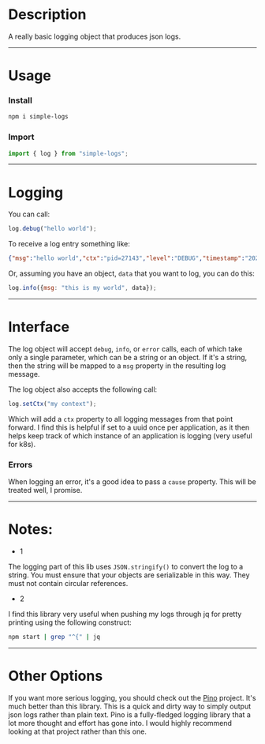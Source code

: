 # Description

A really basic logging object that produces json logs. 


---
# Usage

### Install
```bash
npm i simple-logs
```

### Import

```javascript
import { log } from "simple-logs";
```


---
# Logging
You can call:

```javascript
log.debug("hello world");
```

To receive a log entry something like:

```json
{"msg":"hello world","ctx":"pid=27143","level":"DEBUG","timestamp":"2022-03-29T09:14:09.863Z","time":1648545249863}
```

Or, assuming you have an object, `data` that you want to log, you can do this:

```javascript
log.info({msg: "this is my world", data});
```


---
# Interface
The log object will accept `debug`, `info`, or `error` calls, each of which take only a single parameter, which can be a string or an object. If it's a string, then the string will be mapped to a `msg` property in the resulting log message.

The log object also accepts the following call:

```javascript
log.setCtx("my context");
```

Which will add a `ctx` property to all logging messages from that point forward. I find this is helpful if set to a uuid once per application, as it then helps keep track of which instance of an application is logging (very useful for k8s).

### Errors
When logging an error, it's a good idea to pass a `cause` property. This will be treated well, I promise.


---
# Notes:
* 1

The logging part of this lib uses `JSON.stringify()` to convert the log to a string. You must ensure that your objects are serializable in this way. They must not contain circular references.


* 2

I find this library very useful when pushing my logs through jq for pretty printing using the following construct:

```bash
npm start | grep "^{" | jq
```


---
# Other Options
If you want more serious logging, you should check out the [Pino](https://www.npmjs.com/package/pino) project. It's much better than this library. This is a quick and dirty way to simply output json logs rather than plain text. Pino is a fully-fledged logging library that a lot more thought and effort has gone into. I would highly recommend looking at that project rather than this one.
